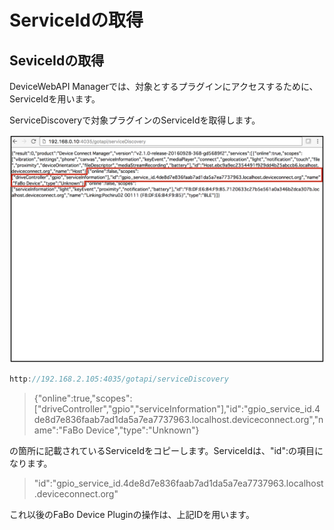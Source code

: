 # ServiceIdの取得

## SeviceIdの取得

DeviceWebAPI Managerでは、対象とするプラグインにアクセスするために、ServiceIdを用います。

ServiceDiscoveryで対象プラグインのServiceIdを取得します。

![](/img/service001.png)


```javascript
http://192.168.2.105:4035/gotapi/serviceDiscovery
```

> {"online":true,"scopes":["driveController","gpio","serviceInformation"],"id":"gpio_service_id.4de8d7e836faab7ad1da5a7ea7737963.localhost.deviceconnect.org","name":"FaBo Device","type":"Unknown"}

の箇所に記載されているServiceIdをコピーします。ServiceIdは、"id":の項目になります。

> "id":"gpio_service_id.4de8d7e836faab7ad1da5a7ea7737963.localhost.deviceconnect.org"

これ以後のFaBo Device Pluginの操作は、上記IDを用います。